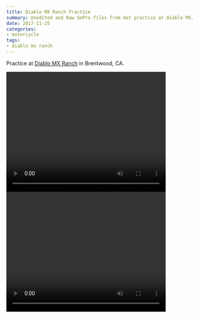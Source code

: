 ```yaml
---
title: Diablo MX Ranch Practice
summary: Unedited and Raw GoPro files from mot practice at Diablo MX.
date: 2017-11-25
categories:
- motorcycle
tags:
- diablo mx ranch
---
```


Practice at [Diablo MX Ranch](http://www.diablomxranch.com) in Brentwood, CA.  

<video width="420" height="315" controls>
  <source src="https://s3-us-west-1.amazonaws.com/mikejobriengopro/20171125_GOPR0602.MP4" type="video/mp4">
</video>
<br>
<video width="420" height="315" controls>
  <source src="https://s3-us-west-1.amazonaws.com/mikejobriengopro/20171125_GOPR0603.MP4" type="video/mp4">
</video>
